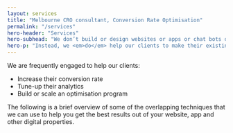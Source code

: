 ```yaml
---
layout: services
title: "Melbourne CRO consultant, Conversion Rate Optimisation"
permalink: "/services"
hero-header: "Services"
hero-subhead: "We don’t build or design websites or apps or chat bots or anything like that"
hero-p: "Instead, we <em>do</em> help our clients to make their existing websites, apps and digital services more usable, more delightful and more profitable."
---
```

<p>
We are frequently engaged to help our clients: </p>
<ul class="list">
<li>Increase their conversion rate</li>
<li>Tune-up their analytics</li>
<li>Build or scale an optimisation program</li>
</ul>

<p>
The following is a brief overview of some of the overlapping techniques that we can use to help you get the best results out of your website, app and other digital properties.</p>